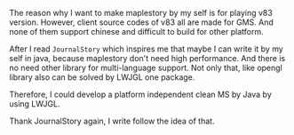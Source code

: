 The reason why I want to make maplestory by my self is for playing v83 version.
However, client source codes of v83 all are made for GMS. And none of them support chinese and difficult to build for other platform.

After I read `JournalStory` which inspires me that maybe I can write it by my self in java, because maplestory don't need high performance.
And there is no need other library for multi-language support.
Not only that, like opengl library also can be solved by LWJGL one package.

Therefore, I could develop a platform independent clean MS by Java by using LWJGL.


Thank JournalStory again, I write follow the idea of that.